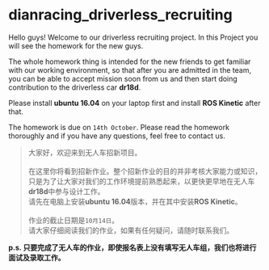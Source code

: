 # dianracing_driverless_recruiting

Hello guys! Welcome to our driverless recruiting project. In this Project you will see the homework for the new guys.<br>

The whole homework thing is intended for the new friends to get familiar with our working environment, so that after you are admitted in the team, you can be able to accept mission soon from us and then start doing contribution to the driverless car **dr18d**.

Please install **ubuntu 16.04** on your laptop first and install **ROS Kinetic** after that.<br>

The homework is due on `14th October`.
Please read the homework thoroughly and if you have any questions, feel free to contact us.

> 大家好，欢迎来到无人车招新项目。<br><br>
> 在这里你将看到招新作业。整个招新作业的目的并非考核大家能力或知识，只是为了让大家对我们的工作环境提前熟悉起来，以更快更早地在无人车**dr18d**中参与设计工作。<br>
> 请先在电脑上安装**ubuntu 16.04**版本，并在其中安装**ROS Kinetic**。<br><br>
> 作业的截止日期是`10月14日`。<br>
> 请大家仔细阅读我们的作业，如果有任何疑问，请随时联系我们。

**p.s. 只要完成了无人车的作业，即使报名表上没有填写无人车组，我们也将进行面试及录取工作。**
